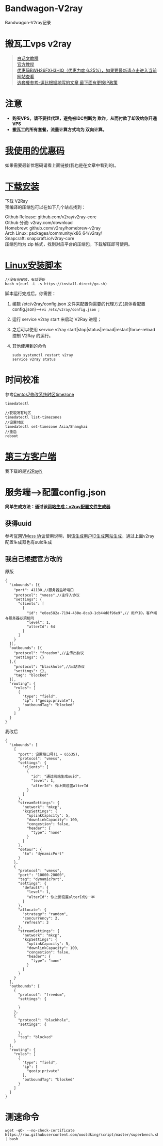 # Bandwagon-V2ray
Bandwagon-V2ray记录

# 搬瓦工vps v2ray

> [白话文教程](https://toutyrater.github.io/)  
> [官方教程](https://www.v2ray.com/)  
> [优惠码BWH26FXH3HIQ（优惠力度 6.25%），如果要最新请点击进入当前网站查看](https://www.bandwagonhost.net/coupon)  
> [选套餐参考-逗比根据地写的文章,最下面有更换IP政策](https://doub.io/vpszy-21/)  


# 注意

- **购买VPS，请不要挂代理，避免被IDC判断为 欺诈，从而付款了却没给你开通VPS**
- **搬瓦工的所有套餐，流量计算方式均为 双向计算。**

# [我使用的优惠码](https://www.bandwagonhost.net/coupon) 

如果需要最新优惠码请看上面链接(我也是在文章中看到的)。  

# [下载安装](https://www.v2ray.com/chapter_00/install.html)

下载 V2Ray  
预编译的压缩包可以在如下几个站点找到：  

Github Release: github.com/v2ray/v2ray-core  
Github 分流: v2ray.com/download  
Homebrew: github.com/v2ray/homebrew-v2ray  
Arch Linux: packages/community/x86_64/v2ray/  
Snapcraft: snapcraft.io/v2ray-core  
压缩包均为 zip 格式，找到对应平台的压缩包，下载解压即可使用。  

# [Linux安装脚本](https://www.v2ray.com/chapter_00/install.html)

```
//没有会安装，有就更新
bash <(curl -L -s https://install.direct/go.sh)

```

脚本运行完成后，你需要：

1. 编辑 /etc/v2ray/config.json 文件来配置你需要的代理方式(具体看配置config.json)-->`vi /etc/v2ray/config.json `;
2. 运行 service v2ray start 来启动 V2Ray 进程；
3. 之后可以使用 service v2ray start|stop|status|reload|restart|force-reload 控制 V2Ray 的运行。  
4. 其他使用到的命令

    ```
    sudo systemctl restart v2ray  
    service v2ray status  
    ```

# 时间校准

参考[Centos7修改系统时区timezone](https://blog.csdn.net/zlt995768025/article/details/79765738)  

```
timedatectl

//获取所有时区
timedatectl list-timezones
//设置时区
timedatectl set-timezone Asia/Shanghai
//重启
reboot
```

# [第三方客户端](https://v2ray.com/ui_client/)  

我下载的是[V2RayN](https://github.com/2dust/v2rayN)

# 服务端-->配置config.json

**简单生成方法：通过该[网站生成：v2ray配置文件生成器
](https://intmainreturn0.com/v2ray-config-gen/#])**

## 获得uuid

参考[官网VMess 协议](https://www.v2ray.com/developer/protocols/vmess.html)使用说明，到[该生成用户ID生成网站生成](https://www.uuidgenerator.net/)，通过上面v2ray配置生成器也有uuid生成

## 我自己根据官方改的

原版

```
{
  "inbounds": [{
    "port": 41180,//服务器监听端口
    "protocol": "vmess",//主传入协议
    "settings": {
      "clients": [
        {
          "id": "e0ee582a-7194-430e-8ca3-1cb44d8f96e9",// 用户ID，客户端与服务器必须相同
          "level": 1,
          "alterId": 64
        }
      ]
    }
  }],
  "outbounds": [{
    "protocol": "freedom",//主传出协议
    "settings": {}
  },{
    "protocol": "blackhole",//出站协议
    "settings": {},
    "tag": "blocked"
  }],
  "routing": {
    "rules": [
      {
        "type": "field",
        "ip": ["geoip:private"],
        "outboundTag": "blocked"
      }
    ]
  }
}

```

我改后

```
{
  "inbounds": [
    {
      "port": 设置端口号(1 ~ 65535),
      "protocol": "vmess",
      "settings": {
        "clients": [
          {
            "id": "通过网站生成uuid",
            "level": 1,
            "alterId": 你上面设置alterId
          }
        ]
      },
      "streamSettings": {
        "network": "mkcp",
        "kcpSettings": {
          "uplinkCapacity": 5,
          "downlinkCapacity": 100,
          "congestion": false,
          "header": {
            "type": "none"
          }
        }
      },
      "detour": {
        "to": "dynamicPort"
      }
    },
    {
      "protocol": "vmess",
      "port": "10000-20000",
      "tag": "dynamicPort",
      "settings": {
        "default": {
          "level": 1,
          "alterId": 你上面设置alterId的一半
        }
      },
      "allocate": {
        "strategy": "random",
        "concurrency": 2,
        "refresh": 3
      },
      "streamSettings": {
        "network": "mkcp",
        "kcpSettings": {
          "uplinkCapacity": 5,
          "downlinkCapacity": 100,
          "congestion": false,
          "header": {
            "type": "none"
          }
        }
      }
    }
  ],
  "outbounds": [
    {
      "protocol": "freedom",
      "settings": {
        
      }
    },
    {
      "protocol": "blackhole",
      "settings": {
        
      },
      "tag": "blocked"
    }
  ],
  "routing": {
    "rules": [
      {
        "type": "field",
        "ip": [
          "geoip:private"
        ],
        "outboundTag": "blocked"
      }
    ]
  }
}
```

# 测速命令

```
wget -qO- --no-check-certificate https://raw.githubusercontent.com/oooldking/script/master/superbench.sh | bash
```
